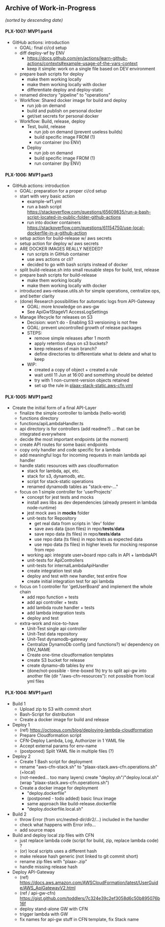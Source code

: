 ## Archive of Work-in-Progress
_(sorted by descending date)_


#### PLX-1007: MVP1 part4
- GitHub actions: introduction
  - GOAL: final ci/cd setup
  - diff deploy-wf by ENV
    - https://docs.github.com/en/actions/learn-github-actions/contexts#example-usage-of-the-vars-context
    - keep it simple: work on a single file based on DEV environment
  - prepare bash scripts for deploy
    - make them working locally
    - make them working locally with docker
    - differentiate deploy and deploy-static
  - renamed directory "pipeline" to "operations"
  - Workflow: Shared docker image for build and deploy
    - run job on demand
    - build and publish on personal docker
    - get/set secrets for personal docker
  - Workflow: Build, release, deploy
    - Test, build, release
      - run job on demand (prevent useless builds)
      - build specific image FROM (1)
      - run container (no ENV)
    - Deploy
      - run job on demand
      - build specific image FROM (1)
      - run container (by ENV)


#### PLX-1006: MVP1 part3
- GitHub actions: introduction
  - GOAL: preparation for a proper ci/cd setup
  - start with very basic action
    - example-wf1.yml
    - run a bash script
      https://stackoverflow.com/questions/65609835/run-a-bash-script-located-in-public-folder-github-actions
    - run into docker containers
      https://stackoverflow.com/questions/61154750/use-local-dockerfile-in-a-github-action
  - setup action for build-release w/ aws secrets
  - setup action for deploy w/ aws secrets
  - ARE DOCKER IMAGES REALLY NEEDED?
    - run scripts in GitHub container
    - use aws actions or cli?
    - decided to go with bash scripts instead of docker
  - split build-release.sh into small reusable steps for build, test, release
  - prepare bash scripts for build-release
    - make them working locally
    - make them working locally with docker
  - introduced aws-release.utils.sh for simple operations, centralize ops, and better clarity
  - (done) Research possibilities for automatic logs from API-Gateway
    - GOAL: more knowledge on aws-gw
    - See ApiGw1StageV1 AccessLogSettings
  - Manage lifecycle for releases on S3
    - Decision: won't do - Enabling S3 versioning is not free
    - GOAL: prevent uncontrolled growth of release packages
    - STEPS:
      - remove simple releases after 1 month
      - apply retention days on s3 buckets?
      - keep releases of main branch?
      - define directories to differentiate what to delete and what to keep
    - WIP:
      - created a copy of object + created a rule
      - wait until 11 Jun at 16:00 and something should be deleted
      - try with 1 non-current-version objects retained
      - set up the rule in [plaax-stack-static.aws-cfn.yml](..%2Foperations%2Fplaax-stack-static.aws-cfn.yml)


#### PLX-1005: MVP1 part2
- Create the initial form of a final API-Layer
  - finalize the simple controller to lambda (hello-world)
  - functions directory
  - functions/apiLambdaHandler.ts
  - api directory is for controllers (add readme?) ... that can be integrated everywhere
  - decide the most important endpoints (at the moment)
  - create API routes for some basic endpoints
  - copy only handler and code specific for a lambda
  - add meaningful logs for incoming requests in main lambda api handler
  - handle static resources with aws cloudformation
    - stack for lambda, api, etc.
    - stack for s3, dynamodb, etc.
    - script for stack-static operations
    - renamed dynamodb tables as "stack-env-..."
  - focus on 1 simple controller for 'userProjects'
    - concept for jest tests and mocks
    - install aws libs as dev dependencies (already present in lambda node-runtime)
    - jest mock aws in __mocks__ folder
    - unit-tests for Repository
      - get real data from scripts in 'dev' folder
      - save aws data (json files) in repo/__tests__/__data__
      - save repo data (ts files) in repo/__tests__/__data__
      - use repo data (ts files) in repo tests as expected data
      - use repo data (ts files) in higher levels for mocking response from repo
    - working api: integrate user+board repo calls in API + lambdaAPI
    - unit-tests for ApiControllers
    - unit-tests for internalLambdaApiHandler
    - create integration test stub
    - deploy and test with new handler, test entire flow
    - create initial integration test for api lambda
  - focus on 1 controller for 'getUserBoard' and implement the whole chain
    - add repo function + tests
    - add api controller + tests
    - add lambda route handler + tests
    - add lambda integration tests
    - deploy and test
  - extra-work and nice-to-have
    - Unit-Test single api controller
    - Unit-Test data repository
    - Unit-Test dynamodb-gateway
    - Centralize DynamoDb config (and functions?) w/ dependency on ENV_NAME
    - Create one-time cloudformation templates
    - create S3 bucket for release
    - create dynamo-db tables by env
    - (done/not-possible - time-boxed 1h) try to split api-gw into another file (dir "/aws-cfn-resources"): not possible from local yml files


#### PLX-1004: MVP1 part1
- Build 1
  - Upload zip to S3 with commit short
  - Bash-Script for distribution
  - Create a docker image for build and release
- Deploy 1
  - (ref) https://octopus.com/blog/deploying-lambda-cloudformation
  - Prepare Cloudformation script
  - CFN-Deploy Lambda, Log, Authorizer in 1 YAML file
  - Accept external params for env-name
  - (postponed) Split YAML file in multiple files (?)
- Deploy 2
  - Create 1 Bash script for deployment
  - rename "aws-cfn-stack.sh" to "plaax-stack.aws-cfn.operations.sh" (+local)
  - (not-needed... too many layers) create "deploy.sh"/"deploy.local.sh" (wrap "plaax-stack.aws-cfn.operations.sh")
  - Create a docker image for deployment
    - "deploy.dockerfile"
    - (postponed - todo added) basic linux image
    - same approach like build-release.dockerfile
    - "deploy.dockerfile.local.sh"
- Build 2
  - throw Error (from src/nested-dir/dir2/...) included in the handler
  - check what happens with Error info...
  - add source maps
- Build and deploy local zip files with CFN
  - just replace lambda code (script for build, zip, replace lambda code) ?
  - (or) local scripts uses a different hash
  - make release hash generic (not linked to git commit short)
  - rename zip files with "plaax-<hash>.zip"
  - handle missing release hash
- Deploy API-Gateway
  - (ref) https://docs.aws.amazon.com/AWSCloudFormation/latest/UserGuide/AWS_ApiGatewayV2.html
  - (ref / api-gw-cfn) https://gist.github.com/toddlers/7c324e39c2ef3058d6c50b895076b16f
  - deploy stand-alone GW with CFN
  - trigger lambda with GW
  - fix names for api-gw stuff in CFN template, fix Stack name
